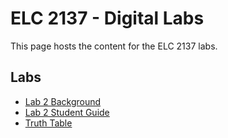 # ELC 2137 - Digital Labs

This page hosts the content for the ELC 2137 labs.

## Labs

* [Lab 2 Background](Lab2_Background.md)
* [Lab 2 Student Guide](Lab2_Student_Guide.md)
* [Truth Table](truth_table.md)
